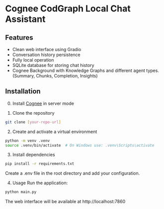 # Cognee CodGraph Local Chat Assistant

## Features

- Clean web interface using Gradio
- Conversation history persistence
- Fully local operation
- SQLite database for storing chat history
- Cognee Background with Knowledge Graphs and different agent types.(Summary, Chunks, Completion, Insights)

## Installation

0. Install [Cognee](https://github.com/topoteretes/cognee) in server mode

1. Clone the repository
```bash
git clone [your-repo-url]
```

2. Create and activate a virtual environment
```bash
python -m venv .venv
source .venv/bin/activate  # On Windows use: .venv\Scripts\activate
```

3. Install dependencies
```bash
pip install -r requirements.txt
```
Create a .env file in the root directory and add your configuration.

4. Usage
Run the application:
```bash
python main.py
```

The web interface will be available at http://localhost:7860
